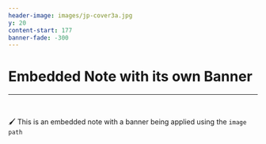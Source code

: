 ```yaml
---
header-image: images/jp-cover3a.jpg
y: 20
content-start: 177
banner-fade: -300
---
```

# Embedded Note with its own Banner

---

<br>

🖌️ This is an embedded note with a banner being applied using the `image path`
